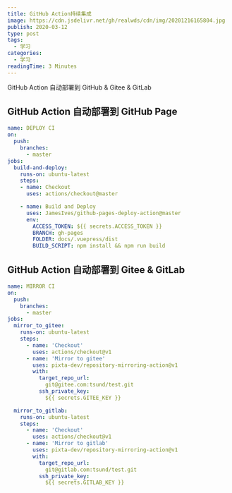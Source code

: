 ```yaml
---
title: GitHub Action持续集成
image: https://cdn.jsdelivr.net/gh/realwds/cdn/img/20201216165804.jpg
publish: 2020-03-12
type: post
tags:
  - 学习
categories:
  - 学习
readingTime: 3 Minutes
---
```

GitHub Action 自动部署到 GitHub & Gitee & GitLab

<!-- more -->

## GitHub Action 自动部署到 GitHub Page

``` yaml
name: DEPLOY CI
on:
  push:
    branches:
      - master
jobs:
  build-and-deploy:
    runs-on: ubuntu-latest
    steps:
    - name: Checkout
      uses: actions/checkout@master

    - name: Build and Deploy
      uses: JamesIves/github-pages-deploy-action@master
      env:
        ACCESS_TOKEN: ${{ secrets.ACCESS_TOKEN }}
        BRANCH: gh-pages
        FOLDER: docs/.vuepress/dist
        BUILD_SCRIPT: npm install && npm run build
```


## GitHub Action 自动部署到 Gitee & GitLab

``` yaml
name: MIRROR CI
on:
  push:
    branches:
      - master
jobs:
  mirror_to_gitee:
    runs-on: ubuntu-latest
    steps:
      - name: 'Checkout'
        uses: actions/checkout@v1
      - name: 'Mirror to gitee'
        uses: pixta-dev/repository-mirroring-action@v1
        with:
          target_repo_url:
            git@gitee.com:tsund/test.git
          ssh_private_key:
            ${{ secrets.GITEE_KEY }}

  mirror_to_gitlab:
    runs-on: ubuntu-latest
    steps:
      - name: 'Checkout'
        uses: actions/checkout@v1
      - name: 'Mirror to gitlab'
        uses: pixta-dev/repository-mirroring-action@v1
        with:
          target_repo_url:
            git@gitlab.com:tsund/test.git
          ssh_private_key:
            ${{ secrets.GITLAB_KEY }}
```
<!--stackedit_data:
eyJoaXN0b3J5IjpbLTUzOTA0NTIxM119
-->